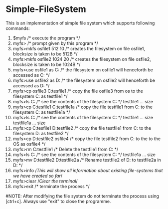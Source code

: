 # Simple-FileSystem
This is an implementation of simple file system which supports following commands:
   1.  $myfs /* execute the program */
   2.  myfs> /* prompt given by this program */
   3.  myfs>mkfs osfile1 512 10 /* creates the filesystem on file osfile1, blocksize is taken to be 512B */
   4.  myfs>mkfs osfile2 1024 20 /* creates the filesystem on file osfile2, blocksize is taken to be 1024B */
   5.  myfs>use osfile1 as C: /* the filesystem on osfile1 will henceforth be accessed as C: */
   6.  myfs>use osfile2 as D: /* the filesystem on osfile2 will henceforth be accessed as D: */
   7.  myfs>cp osfile3 C:tesfile1 /* copy the file osfile3 from os to the filesystem C: as testfile1 */
   8.  myfs>ls C: /* see the contents of the filesystem C: */
    		testfile1 ... size
   9.  myfs>cp C:tesfile1 C:testfile1a /* copy the file testfile1 from C: to the filesystem C: as testfile1a */
   10. myfs>ls C: /* see the contents of the filesystem C: */
     		testfile1 ... size
    		testfile1a ... size
   11.  myfs>cp C:tesfile1 D:testfile2 /* copy the file testfile1 from C: to the filesystem D: as testfile2 */
   12.  myfs>cp D:testfile2 osfile4 /* copy the file testfile2 from C: to the to the OS as osfile4 */
   13.  myfs>rm C:testfile1 /* Delete the testfile1 from C: */
   14.  myfs>ls C: /* see the contents of the filesystem C: */ 
   		  testfile1a ... size
   15.  myfs>mv D:testfile2 D:testfile2a  /* Rename  testfile2 of D: to testfile2a in D: */ 
   16.  myfs>info /*This will show all information about existing file-systems that we have created so far*/
   17.  myfs>clear /*Clear the terminal*/
   18.  myfs>exit /* terminate the process */

#NOTE:
	After modifying the file system do not terminate the process using [ctrl+c]. Always use "exit" to close the programme.
